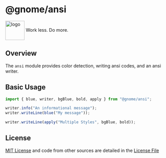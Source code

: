 # @gnome/ansi

<div height=30" vertical-align="top">
<image src="https://raw.githubusercontent.com/gnomejs/gnomejs/main/assets/icon.png"
    alt="logo" width="60" valign="middle" />
<span>Work less. Do more. </span>
</div>

## Overview

The `ansi` module provides color detection, writing ansi
codes, and an ansi writer.

## Basic Usage

```typescript
import { blue, writer, bgBlue, bold, apply } from "@gnome/ansi";

writer.info("An informational message");
writer.writeLine(blue("My message"));

writer.writeLine(apply("Multiple Styles", bgBlue, bold));
```

## License

[MIT License](./LICENSE.md) and code from other sources
are detailed in the [License File](./LICENSE.md)
